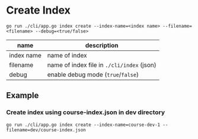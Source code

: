# Create Index

```shell
go run ./cli/app.go index create --index-name=<index name> --filename=<filename> --debug=<true/false>
```

| name       | description                                |
| ---------- | ------------------------------------------ |
| index name | name of index                              |
| filename   | name of index file in `./cli/index` (json) |
| debug      | enable debug mode (`true`/`false`)         |

## Example

### Create index using course-index.json in dev directory

```shell
go run ./cli/app.go index create --index-name=course-dev-1 --filename=dev/course-index.json
```
